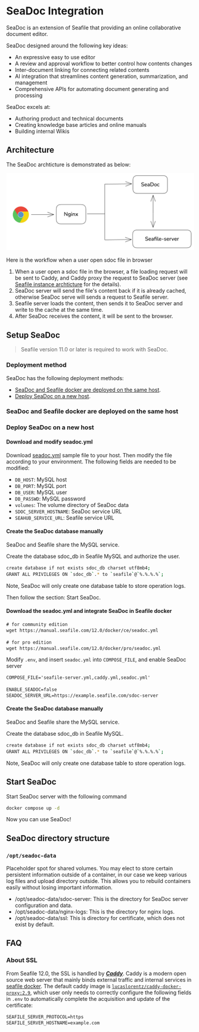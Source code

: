 # SeaDoc Integration

SeaDoc is an extension of Seafile that providing an online collaborative document editor.

SeaDoc designed around the following key ideas:

* An expressive easy to use editor
* A review and approval workflow to better control how contents changes
* Inter-document linking for connecting related contents
* AI integration that streamlines content generation, summarization, and management
* Comprehensive APIs for automating document generating and processing

SeaDoc excels at:

* Authoring product and technical documents
* Creating knowledge base articles and online manuals
* Building internal Wikis

## Architecture

The SeaDoc archticture is demonstrated as below:

![SeaDoc](../images/seadoc-arch.png)

Here is the workflow when a user open sdoc file in browser

1. When a user open a sdoc file in the browser, a file loading request will be sent to Caddy, and Caddy proxy the request to SeaDoc server (see [Seafile instance archticture](../setup/overview.md) for the details).
2. SeaDoc server will send the file's content back if it is already cached, otherwise SeaDoc serve will sends a request to Seafile server.
3. Seafile server loads the content, then sends it to SeaDoc server and write to the cache at the same time.
4. After SeaDoc receives the content, it will be sent to the browser.

## Setup SeaDoc

> Seafile version 11.0 or later is required to work with SeaDoc.

### Deployment method

SeaDoc has the following deployment methods:

- [SeaDoc and Seafile docker are deployed on the same host](#seadoc-and-seafile-docker-are-deployed-on-the-same-host).
- [Deploy SeaDoc on a new host](#deploy-seadoc-on-a-new-host).

### SeaDoc and Seafile docker are deployed on the same host

### Deploy SeaDoc on a new host

#### Download and modify seadoc.yml

Download [seadoc.yml](../docker/seadoc/1.0/standalone/seadoc.yml) sample file to your host. Then modify the file according to your environment. The following fields are needed to be modified:

- `DB_HOST`: MySQL host
- `DB_PORT`: MySQL port
- `DB_USER`: MySQL user
- `DB_PASSWD`: MySQL password
- `volumes`: The volume directory of SeaDoc data
- `SDOC_SERVER_HOSTNAME`: SeaDoc service URL
- `SEAHUB_SERVICE_URL`: Seafile service URL

#### Create the SeaDoc database manually

SeaDoc and Seafile share the MySQL service.

Create the database sdoc_db in Seafile MySQL and authorize the user.

```sh
create database if not exists sdoc_db charset utf8mb4;
GRANT ALL PRIVILEGES ON `sdoc_db`.* to `seafile`@`%.%.%.%`;
```

Note, SeaDoc will only create one database table to store operation logs.

Then follow the section: Start SeaDoc.


#### Download the seadoc.yml and integrate SeaDoc in Seafile docker

```shell
# for community edition
wget https://manual.seafile.com/12.0/docker/ce/seadoc.yml

# for pro edition
wget https://manual.seafile.com/12.0/docker/pro/seadoc.yml
```

Modify `.env`, and insert `seadoc.yml` into `COMPOSE_FILE`, and enable SeaDoc server

```shell
COMPOSE_FILE='seafile-server.yml,caddy.yml,seadoc.yml'

ENABLE_SEADOC=false
SEADOC_SERVER_URL=https://example.seafile.com/sdoc-server
```

#### Create the SeaDoc database manually

SeaDoc and Seafile share the MySQL service.

Create the database sdoc_db in Seafile MySQL.

```sh
create database if not exists sdoc_db charset utf8mb4;
GRANT ALL PRIVILEGES ON `sdoc_db`.* to `seafile`@`%.%.%.%`;
```

Note, SeaDoc will only create one database table to store operation logs.

## Start SeaDoc

Start SeaDoc server with the following command

```sh
docker compose up -d
```

Now you can use SeaDoc!

## SeaDoc directory structure

### `/opt/seadoc-data`

Placeholder spot for shared volumes. You may elect to store certain persistent information outside of a container, in our case we keep various log files and upload directory outside. This allows you to rebuild containers easily without losing important information.

* /opt/seadoc-data/sdoc-server: This is the directory for SeaDoc server configuration and data.
* /opt/seadoc-data/nginx-logs: This is the directory for nginx logs.
* /opt/seadoc-data/ssl: This is directory for certificate, which does not exist by default.

## FAQ

### About SSL

From Seafile 12.0, the SSL is handled by [***Caddy***](https://caddyserver.com/docs/). Caddy is a modern open source web server that mainly binds external traffic and internal services in [seafile docker](../setup/overview.md). The default caddy image is [`lucaslorentz/caddy-docker-proxy:2.9`](https://github.com/lucaslorentz/caddy-docker-proxy), which user only needs to correctly configure the following fields in `.env` to automatically complete the acquisition and update of the certificate:

```shell
SEAFILE_SERVER_PROTOCOL=https
SEAFILE_SERVER_HOSTNAME=example.com
```
